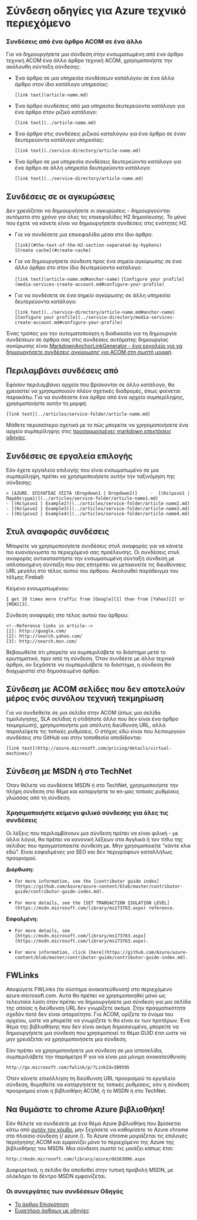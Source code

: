 <properties
   pageTitle="Δημιουργία συνδέσεων σε άρθρα markdown" description="Εξηγεί τον τρόπο κώδικα crosslinks στο markdown." metaKeywords="" services="" solutions="" documentationCenter="" authors="tysonn" videoId="" scriptId="" manager="carolz" />

<tags ms.service="contributor-guide" ms.devlang="" ms.topic="article" ms.tgt_pltfrm="" ms.workload="" ms.date="02/03/2015" ms.author="tysonn" />

# <a name="linking-guidance-for-azure-technical-content"></a>Σύνδεση οδηγίες για Azure τεχνικό περιεχόμενο

### <a name="links-from-one-acom-article-to-another"></a>Συνδέσεις από ένα άρθρο ACOM σε ένα άλλο

Για να δημιουργήσετε μια σύνδεση στην ενσωματωμένη από ένα άρθρο τεχνική ACOM ένα άλλο άρθρο τεχνική ACOM, χρησιμοποιήστε την ακόλουθη σύνταξη σύνδεσης:  

- Ένα άρθρο σε μια υπηρεσία συνδέσεων καταλόγου σε ένα άλλο άρθρο στον ίδιο κατάλογο υπηρεσίας:

  `[link text](article-name.md)`

- Ένα άρθρο συνδέσεις από μια υπηρεσία δευτερεύοντα κατάλογο για ένα άρθρο στον ριζικό κατάλογο:

  `[link text](../article-name.md)`

- Ένα άρθρο στις συνδέσεις ριζικού καταλόγου για ένα άρθρο σε έναν δευτερεύοντα κατάλογο υπηρεσίας: 

  `[link text](./service-directory/article-name.md)`

- Ένα άρθρο σε μια υπηρεσία συνδέσεις δευτερεύοντα κατάλογο για ένα άρθρο σε άλλη υπηρεσία δευτερεύοντα κατάλογο:

  `[link text](../service-directory/article-name.md)`
 

## <a name="links-to-anchors"></a>Συνδέσεις σε οι αγκυρώσεις

Δεν χρειάζεται να δημιουργήσετε οι αγκυρώσεις - δημιουργούνται αυτόματα στο χρόνο για όλες τις επικεφαλίδες H2 δημοσίευσης. Το μόνο που έχετε να κάνετε είναι να δημιουργήσετε συνδέσεις στις ενότητες H2.

- Για να συνδέσετε μια επικεφαλίδα μέσα στο ίδιο άρθρο:

  `[link](#the-text-of-the-H2-section-separated-by-hyphens)`  
  `[Create cache](#create-cache)`

- Για να δημιουργήσετε σύνδεση προς ένα σημείο αγκύρωσης σε ένα άλλο άρθρο στο στον ίδιο δευτερεύοντα κατάλογο:

  `[link text](article-name.md#anchor-name)`
  `[Configure your profile](media-services-create-account.md#configure-your-profile)`

- Για να συνδέσετε σε ένα σημείο αγκύρωσης σε άλλη υπηρεσία δευτερεύοντα κατάλογο:

  `[link text](../service-directory/article-name.md#anchor-name)`
  `[Configure your profile](../service-directory/media-services-create-account.md#configure-your-profile)`

Ένας τρόπος για την αυτοματοποίηση η διαδικασία για τη δημιουργία συνδέσεων σε άρθρα σας στις συνδέσεις αυτόματης δημιουργίας αγκύρωσης είναι [MarkdownAnchorLinkGenerator - ένα εργαλείο για να δημιουργήσετε συνδέσεις αγκύρωσης για ACOM στη σωστή μορφή](https://github.com/Azure/Azure-CSI-Content-Tools/tree/master/Tools/ACOMMarkdownAnchorLinkGenerator).

## <a name="links-from-includes"></a>Περιλαμβάνει συνδέσεις από

Εφόσον περιλαμβάνει αρχεία που βρίσκονται σε άλλο κατάλογο, θα χρειαστεί να χρησιμοποιούν πλέον σχετικές διαδρομές, όπως φαίνεται παρακάτω. Για να συνδέσετε ένα άρθρο από ένα αρχείο συμπερίληψης, χρησιμοποιήστε αυτήν τη μορφή:

    [link text](../articles/service-folder/article-name.md)
    
Μάθετε περισσότερα σχετικά με το πώς μπορείτε να χρησιμοποιήσετε ένα αρχείο συμπερίληψης στις [προσαρμοσμένες markdown επεκτάσεις οδηγίες](custom-markdown-extensions.md#includes).

## <a name="links-in-selectors"></a>Συνδέσεις σε εργαλεία επιλογής

Εάν έχετε εργαλεία επιλογής που είναι ενσωματωμένο σε μια συμπερίληψη, πρέπει να χρησιμοποιήσετε αυτήν την ταξινόμηση της σύνδεσης: 

    > [AZURE. ΕΠΙΛΟΓΈΑΣ ΛΊΣΤΑ (Dropdown1 | Dropdown2)]     -  [(Κείμενο1 | Παράδειγμα1)](../articles/service-folder/article-name1.md)
    - [(Κείμενο1 | Example2)](../articles/service-folder/article-name2.md)
    - [(Κείμενο2 | Example3)](../articles/service-folder/article-name3.md)
    - [(Κείμενο2 | Example4)](../articles/service-folder/article-name4.md)


## <a name="reference-style-links"></a>Στυλ αναφοράς συνδέσεις

Μπορείτε να χρησιμοποιήσετε συνδέσεις στυλ αναφοράς για να κάνετε πιο ευανάγνωστο το περιεχόμενό σας προέλευσης. Οι συνδέσεις στυλ αναφοράς αντικαταστήστε την ενσωματωμένη σύνταξη σύνδεση με απλοποιημένη σύνταξη που σας επιτρέπει να μετακινείτε τις διευθύνσεις URL μεγάλη στο τέλος αυτού του άρθρου. Ακολουθεί παράδειγμα του τόλμης Fireball:

Κείμενο ενσωματωμένου:

    I get 10 times more traffic from [Google][1] than from [Yahoo][2] or [MSN][3].

Σύνδεση αναφορές στο τέλος αυτού του άρθρου:

    <!--Reference links in article-->
    [1]: http://google.com/
    [2]: http://search.yahoo.com/  
    [3]: http://search.msn.com/

Βεβαιωθείτε ότι μπορείτε να συμπεριλάβετε το διάστημα μετά το ερωτηματικό, πριν από τη σύνδεση. Όταν συνδέετε με άλλα τεχνικά άρθρα, αν ξεχάσετε να συμπεριλάβετε το διάστημα, η σύνδεση θα διαχωριστεί στο δημοσιευμένο άρθρο. 

## <a name="link-to-acom-pages-that-are-not-part-of-the-technical-documentation-set"></a>Σύνδεση με ACOM σελίδες που δεν αποτελούν μέρος ενός συνόλου τεχνική τεκμηρίωση

Για να συνδεθείτε σε μια σελίδα στην ACOM (όπως μια σελίδα τιμολόγησης, SLA σελίδας ή οτιδήποτε άλλο που δεν είναι ένα άρθρο τεκμηρίωση), χρησιμοποιήστε μια απόλυτη διεύθυνση URL, αλλά παραλείψετε τις τοπικές ρυθμίσεις. Ο στόχος εδώ είναι που λειτουργούν συνδέσεις στο GitHub και στην τοποθεσία αποδίδονται:

    [link text](http://azure.microsoft.com/pricing/details/virtual-machines/)


## <a name="link-to-msdn-or-technet"></a>Σύνδεση με MSDN ή στο TechNet

Όταν θέλετε να συνδέσετε MSDN ή στο TechNet, χρησιμοποιήστε την πλήρη σύνδεση στο θέμα και καταργήστε το en-μας τοπικές ρυθμίσεις γλώσσας από τη σύνδεση. 

### <a name="use-friendly-link-text-for-all-links"></a>Χρησιμοποιήστε κείμενο φιλικό σύνδεσης για όλες τις συνδέσεις

Οι λέξεις που περιλαμβάνουν μια σύνδεση πρέπει να είναι φιλική - με άλλα λόγια, θα πρέπει να κανονική λέξεων στα Αγγλικά ή τον τίτλο της σελίδας που πραγματοποιείτε σύνδεση με. Μην χρησιμοποιείτε "κάντε κλικ εδώ". Είναι εσφαλμένες για SEO και δεν περιγράφουν καταλλήλως προορισμού.

**Διόρθωση:**

- `For more information, see the [contributor guide index](https://github.com/Azure/azure-content/blob/master/contributor-guide/contributor-guide-index.md).`

- `For more details, see the [SET TRANSACTION ISOLATION LEVEL](https://msdn.microsoft.com/library/ms173763.aspx) reference.`

**Εσφαλμένη:**

- `For more details, see [https://msdn.microsoft.com/library/ms173763.aspx](https://msdn.microsoft.com/library/ms173763.aspx).`

- `For more information, click [here](https://github.com/Azure/azure-content/blob/master/contributor-guide/contributor-guide-index.md).`


## <a name="fwlinks"></a>FWLinks

Αποφύγετε FWLinks (το σύστημα ανακατεύθυνση) στο περιεχόμενο azure.microsoft.com. Αυτά θα πρέπει να χρησιμοποιηθεί μόνο ως τελευταία λύση όταν πρέπει να δημιουργήσετε μια σύνδεση για μια σελίδα της οποίας η διεύθυνση URL δεν γνωρίζετε ακόμα. Στην πραγματικότητα σχεδόν ποτέ δεν είναι απαραίτητα. Για ACOM, ορίζετε το όνομα του αρχείου, ώστε να μπορείτε να γνωρίζετε τι θα είναι εκ των προτέρων. Ένα θέμα της βιβλιοθήκης που δεν είναι ακόμη δημοσιευμένο, μπορείτε να δημιουργήσετε μια σύνδεση που χρησιμοποιεί το θέμα GUID έτσι ώστε να μην χρειάζεται να χρησιμοποιήσετε μια σύνδεση.

Εάν πρέπει να χρησιμοποιήσετε μια σύνδεση σε μια ιστοσελίδα, συμπεριλάβετε την παράμετρο P για να είναι μια μόνιμη ανακατεύθυνση:

    http://go.microsoft.com/fwlink/p/?LinkId=389595

Όταν κάνετε επικόλληση τη διεύθυνση URL προορισμού το εργαλείο σύνδεση, θυμηθείτε να καταργήσετε τις τοπικές ρυθμίσεις, εάν η σύνδεση προορισμού είναι η βιβλιοθήκη ACOM, ή το MSDN ή στο TechNet.

## <a name="remember-the-azure-library-chrome"></a>Να θυμάστε το chrome Azure βιβλιοθήκη!
Εάν θέλετε να συνδέσετε με ένα θέμα Azure βιβλιοθήκη που βρίσκεται κάτω από [αυτόν τον κόμβο](https://msdn.microsoft.com/library/azure), μην ξεχάσετε να καθορίσετε το Azure chrome στο πλαίσιο σύνδεση (/ azure /). Το Azure chrome μοιράζεται τις επιλογές περιήγησης ACOM και εμφανίζει μόνο το περιεχόμενο της Azure της βιβλιοθήκης του MSDN. Μια σύνδεση σωστά τις μοιάζει κάπως έτσι:

    http://msdn.microsoft.com/library/azure/dd163896.aspx

Διαφορετικά, η σελίδα θα αποδοθεί στην τυπική προβολή MSDN, με ολόκληρο το δέντρο MSDN εμφανίζεται.

### <a name="contributors-guide-links"></a>Οι συνεργάτες των συνδέσεων Οδηγός

- [Το άρθρο Επισκόπηση](./../README.md)
- [Ευρετήριο άρθρων με οδηγίες](./contributor-guide-index.md)

<!--image references-->
[1]: ./media/create-tables-markdown/table-markdown.png
[2]: ./media/create-tables-markdown/break-tables.png
